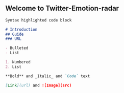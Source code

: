 ## Welcome to Twitter-Emotion-radar

```markdown
Syntax highlighted code block

# Introduction
## Guide
### URL

- Bulleted
- List

1. Numbered
2. List

**Bold** and _Italic_ and `Code` text

[Link](url) and ![Image](src)
```

